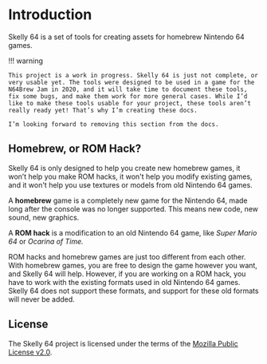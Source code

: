 # Introduction

Skelly 64 is a set of tools for creating assets for homebrew Nintendo 64 games.

!!! warning

    This project is a work in progress. Skelly 64 is just not complete, or very usable yet. The tools were designed to be used in a game for the N64Brew Jam in 2020, and it will take time to document these tools, fix some bugs, and make them work for more general cases. While I’d like to make these tools usable for your project, these tools aren’t really ready yet! That’s why I’m creating these docs.

    I’m looking forward to removing this section from the docs.

## Homebrew, or ROM Hack?

Skelly 64 is only designed to help you create new homebrew games, it won’t help you make ROM hacks, it won't help you modify existing games, and it won't help you use textures or models from old Nintendo 64 games.

A **homebrew** game is a completely new game for the Nintendo 64, made long after the console was no longer supported. This means new code, new sound, new graphics.

A **ROM hack** is a modification to an old Nintendo 64 game, like _Super Mario 64_ or _Ocarina of Time._

ROM hacks and homebrew games are just too different from each other. With homebrew games, you are free to design the game however you want, and Skelly 64 will help. However, if you are working on a ROM hack, you have to work with the existing formats used in old Nintendo 64 games. Skelly 64 does not support these formats, and support for these old formats will never be added.

## License

The Skelly 64 project is licensed under the terms of the [Mozilla Public License v2.0][mpl].

[mpl]: https://www.mozilla.org/en-US/MPL/2.0/
